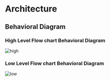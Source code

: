 # Architecture
## Behavioral Diagram
### High Level Flow chart Behavioral Diagram
![high](https://user-images.githubusercontent.com/85895650/157006887-8967c43b-fb41-4e2c-a973-370e97d7284a.png)
### Low Level Flow chart Behavioral Diagram
![low](https://user-images.githubusercontent.com/85895650/157006902-542e9a9e-866e-4bf9-9d9a-a5055846d070.png)





